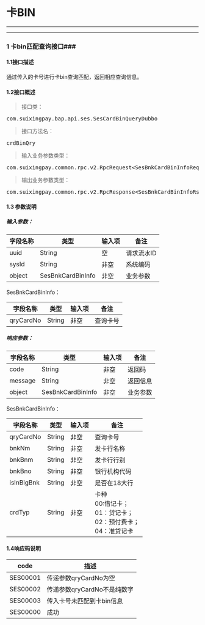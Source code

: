 # 卡BIN #
 
************************
************************
### 1 卡bin匹配查询接口###

#### 1.1接口描述 ####

通过传入的卡号进行卡bin查询匹配，返回相应查询信息。

#### 1.2接口概述 ####
> 接口类：

<pre>
com.suixingpay.bap.api.ses.SesCardBinQueryDubbo
</pre>

> 接口方法名：

<pre>
crdBinQry    
</pre>

> 输入业务参数类型：

<pre>
com.suixingpay.common.rpc.v2.RpcRequest&lt;SesBnkCardBinInfoReq>
</pre>

> 输出业务参数类型：

<pre>
com.suixingpay.common.rpc.v2.RpcResponse&lt;SesBnkCardBinInfoRsp>
</pre>


#### 1.3 参数说明 ####
##### 输入参数： #####

字段名称 | 类型 | 输入项 | 备注
---|---|---|---
uuid | String | 空 | 请求流水ID
sysId | String | 非空 | 系统编码
object | SesBnkCardBinInfo | 非空 | 业务参数

SesBnkCardBinInfo：

字段名称 | 类型 | 输入项 | 备注
---|---|---|---
qryCardNo| String | 非空 | 查询卡号


##### 响应参数： #####

字段名称 | 类型 | 输入项 | 备注
---|---|---|---
code | String | 非空 | 返回码
message | String | 非空 | 返回信息
object | SesBnkCardBinInfo | 非空 | 业务参数

SesBnkCardBinInfo：

字段名称 | 类型 | 输入项 | 备注
---|---|---|---
qryCardNo| String | 非空 | 查询卡号
bnkNm| String | 非空 | 发卡行名称
bnkBnm| String | 非空 | 发卡行行别
bnkBno| String | 非空 | 银行机构代码
isInBigBnk| String | 非空 | 是否在18大行
crdTyp| String | 非空 | 卡种<br/>00:借记卡；<br/>01：贷记卡；<br/>02：预付费卡；<br/>04：准贷记卡


#### 1.4响应码说明 ####

code | 描述
---|---
SES00001| 传递参数qryCardNo为空
SES00002| 传递参数qryCardNo不是纯数字
SES00003| 传入卡号未匹配到卡bin信息
SES00000| 成功

